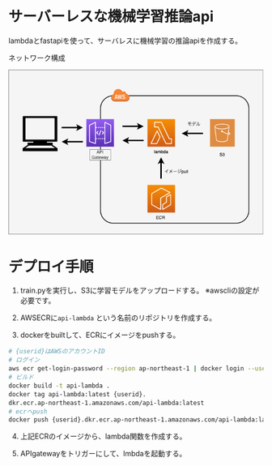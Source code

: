 # サーバーレスな機械学習推論api
lambdaとfastapiを使って、サーバレスに機械学習の推論apiを作成する。

ネットワーク構成

![](api-lambda.drawio.png)

# デプロイ手順
1. train.pyを実行し、S3に学習モデルをアップロードする。
※awscliの設定が必要です。

2. AWSECRに`api-lambda` という名前のリポジトリを作成する。

3. dockerをbuiltして、ECRにイメージをpushする。

```bash
# {userid}はAWSのアカウントID
# ログイン
aws ecr get-login-password --region ap-northeast-1 | docker login --username AWS --password-stdin {userid}.dkr.ecr.ap-northeast-1.amazonaws.com
# ビルド
docker build -t api-lambda .
docker tag api-lambda:latest {userid}.
dkr.ecr.ap-northeast-1.amazonaws.com/api-lambda:latest
# ecrへpush
docker push {userid}.dkr.ecr.ap-northeast-1.amazonaws.com/api-lambda:latest
```
4. 上記ECRのイメージから、lambda関数を作成する。

5. APIgatewayをトリガーにして、lmbdaを起動する。
